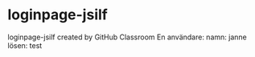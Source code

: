 # loginpage-jsilf
loginpage-jsilf created by GitHub Classroom
En användare:
namn: janne
lösen: test
